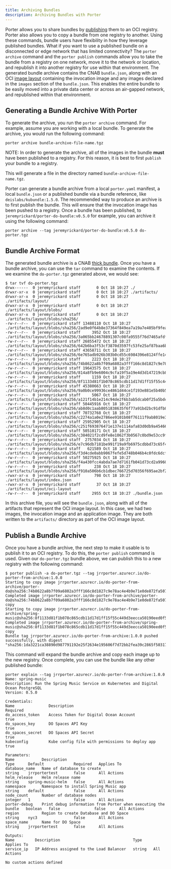 ```yaml
---
title: Archiving Bundles
description: Archiving Bundles with Porter
---
```


Porter allows you to share bundles by [publishing](/distribute-bundles) them to an OCI registry. Porter also allows you to copy a bundle from one registry to another. Using these commands, bundle users have flexibility in how they leverage published bundles. What if you want to use a published bundle on a disconnected or edge network that has limited connectivity? The `porter archive` command and the `porter publish` commands allow you to take the bundle from a registry on one network, move it to the network or location, and republish it into another registry for use within that environment. The generated bundle archive contains the CNAB `bundle.json`, along with an OCI [image layout](https://github.com/opencontainers/image-spec/blob/master/image-layout.md) containing the invocation image and any images declared in the `images` section of the `bundle.json`. This enables the entire bundle to be easily moved into a private data center or across an air-gapped network, and republished within that environment.

## Generating a Bundle Archive With Porter

To generate the archive, you run the `porter archive` command. For example, assume you are working with a local bundle. To generate the archive, you would run the following command:

```
porter archive bundle-archive-file-name.tgz
```

NOTE: In order to generate the archive, all of the images in the bundle **must** have been published to a registry. For this reason, it is best to first `publish` your bundle to a registry.

This will generate a file in the directory named `bundle-archive-file-name.tgz`.

Porter can generate a bundle archive from a local `porter.yaml` manifest, a local `bundle.json` or a published bundle via a bundle reference, like `deislabs/kubundle:1.5.0`. The recommended way to produce an archive is to first publish the bundle. This will ensure that the invocation image has been pushed to a registry. Once a bundle has been published, to `jeremyrickard/porter-do-bundle:v0.5.0` for example, you can archive it using the following command:

```
porter archive --tag jeremyrickard/porter-do-bundle:v0.5.0 do-porter.tgz
```

## Bundle Archive Format

The generated bundle archive is a CNAB [thick bundle](https://github.com/deislabs/cnab-spec/blob/master/104-bundle-formats.md#formatting-and-transmitting-thick-bundles). Once you have a bundle archive, you can use the `tar` command to examine the contents. If we examine the `do-porter.tgz` generated above, we would see:

```
$ tar tvf do-porter.tgz
drwx------  0 jeremyrickard staff       0 Oct 18 10:27 ./
drwxr-xr-x  0 jeremyrickard staff       0 Oct 18 10:27 ./artifacts/
drwxr-xr-x  0 jeremyrickard staff       0 Oct 18 10:27 ./artifacts/layout/
drwxr-xr-x  0 jeremyrickard staff       0 Oct 18 10:27 ./artifacts/layout/blobs/
drwxr-xr-x  0 jeremyrickard staff       0 Oct 18 10:27 ./artifacts/layout/blobs/sha256/
-rw-r--r--  0 jeremyrickard staff 13488110 Oct 18 10:27 ./artifacts/layout/blobs/sha256/2ad9e0f64b8e37364f849ea7a19a7e405bf9fea6905cfcdfe4e4d796e2170e24
-rw-r--r--  0 jeremyrickard staff     3952 Oct 18 10:27 ./artifacts/layout/blobs/sha256/3a065bb24678891307c08fa9555f76d7465afdfd22f7287547be950d270d3205
-rw-r--r--  0 jeremyrickard staff 26855472 Oct 18 10:27 ./artifacts/layout/blobs/sha256/642b6ba3f53cf3870d3597fc53fe25af87baa6b089f02258e0078834c7723cf1
-rw-r--r--  0 jeremyrickard staff 43658711 Oct 18 10:27 ./artifacts/layout/blobs/sha256/6e765adb926b303b0cd55c6984396e8124ffe1496e7eef559c75d3ddafa39693
-rw-r--r--  0 jeremyrickard staff     2223 Oct 18 10:27 ./artifacts/layout/blobs/sha256/74b8622a8b7f09a6802a3fff166c8d1827c9e78ac4e4b9e71e0de872fa5077be
-rw-r--r--  0 jeremyrickard staff 19643575 Oct 18 10:27 ./artifacts/layout/blobs/sha256/814a8fb9e6004c9cfa19f5a19e4d3d147219cb8a01ca1d4a3f78099e9181a106
-rw-r--r--  0 jeremyrickard staff     1159 Oct 18 10:27 ./artifacts/layout/blobs/sha256/8f1133d81f1b078c865cdb11d17d1ff15f55c449d3eecca50190eed0f5e5e26f
-rw-r--r--  0 jeremyrickard staff 45380663 Oct 18 10:27 ./artifacts/layout/blobs/sha256/9a0b0ce99936ce4861d44ce1f193e881e5b40b5bf1847627061205b092fa7f1d
-rw-r--r--  0 jeremyrickard staff     5067 Oct 18 10:27 ./artifacts/layout/blobs/sha256/a121f14b1e214c94de2f6b3ab5dcab0f25a5bdc52bc33e7fed506468f5f516bd
-rw-r--r--  0 jeremyrickard staff 50445916 Oct 18 10:27 ./artifacts/layout/blobs/sha256/ab8d0c1aab8051838635f6f77a91bd2bc91dfb88a2e607ae3bff4d35bdf9c9a9
-rw-r--r--  0 jeremyrickard staff 70732768 Oct 18 10:27 ./artifacts/layout/blobs/sha256/c2274a1a0e2786ee9101b08f76111f9ab8019e368dce1e325d3c284a0ca33397
-rw-r--r--  0 jeremyrickard staff 25952905 Oct 18 10:27 ./artifacts/layout/blobs/sha256/c251f693876471e137e1114afa83d0db9a45466755ab298ee9175660b56cd73b
-rw-r--r--  0 jeremyrickard staff 50510171 Oct 18 10:27 ./artifacts/layout/blobs/sha256/c384021f2cd9fe8e1062f3b0567c0bd9e53cc9f9c69374615ca9bcf505c92ada
-rw-r--r--  0 jeremyrickard staff  2757034 Oct 18 10:27 ./artifacts/layout/blobs/sha256/e7c96db7181be991f19a9fb6975cdbbd73c65f4a2681348e63a141a2192a5f10
-rw-r--r--  0 jeremyrickard staff   621589 Oct 18 10:27 ./artifacts/layout/blobs/sha256/f3d4cde0abb9067fefe5d748b046b4c0fdc6dcfa3829edf72589d960602cca4a
-rw-r--r--  0 jeremyrickard staff 50275925 Oct 18 10:27 ./artifacts/layout/blobs/sha256/f4a430fcc4abda7ae7d7161fb041d73cd2a9960a1822d67254ba839c96722f90
-rw-r--r--  0 jeremyrickard staff      238 Oct 18 10:27 ./artifacts/layout/blobs/sha256/f910a506b6cb1dbec766725d70356f695ae2bf2bea6224dbe8c7c6ad4f3664a2
-rwxr-xr-x  0 jeremyrickard staff      798 Oct 18 10:27 ./artifacts/layout/index.json
-rwxr-xr-x  0 jeremyrickard staff       37 Oct 18 10:27 ./artifacts/layout/oci-layout
-rw-r--r--  0 jeremyrickard staff     2955 Oct 18 10:27 ./bundle.json
```

In this archive file, you will see the `bundle.json`, along with all of the artifacts that represent the OCI image layout. In this case, we had two images, the invocation image and an application image. They are both written to the `artifacts/` directory as part of the OCI image layout.

## Publish a Bundle Archive

Once you have a bundle archive, the next step to make it usable is to publish it to an OCI registry. To do this, the `porter publish` command is used. Given our `do-porter.tgz` bundle above, we can publish this to a new registry with the following command:

```
$ porter publish -a do-porter.tgz --tag jrrporter.azurecr.io/do-porter-from-archive:1.0.0
Starting to copy image jrrporter.azurecr.io/do-porter-from-archive/porter-do@sha256:74b8622a8b7f09a6802a3fff166c8d1827c9e78ac4e4b9e71e0de872fa5077be...
Completed image jrrporter.azurecr.io/do-porter-from-archive/porter-do@sha256:74b8622a8b7f09a6802a3fff166c8d1827c9e78ac4e4b9e71e0de872fa5077be copy
Starting to copy image jrrporter.azurecr.io/do-porter-from-archive/spring-music@sha256:8f1133d81f1b078c865cdb11d17d1ff15f55c449d3eecca50190eed0f5e5e26f...
Completed image jrrporter.azurecr.io/do-porter-from-archive/spring-music@sha256:8f1133d81f1b078c865cdb11d17d1ff15f55c449d3eecca50190eed0f5e5e26f copy
Bundle tag jrrporter.azurecr.io/do-porter-from-archive:1.0.0 pushed successfully, with digest "sha256:1da3221ca38890d987791192e25f2634e195606f7d72bb2fea39c2865f503175"
```

This command will expand the bundle archive and copy each image up to the new registry. Once complete, you can use the bundle like any other published bundle:

```
porter explain --tag jrrporter.azurecr.io/do-porter-from-archive:1.0.0
Name: spring-music
Description: Run the Spring Music Service on Kubernetes and Digital Ocean PostgreSQL
Version: 0.5.0

Credentials:
Name               Description                                       Required
do_access_token    Access Token for Digital Ocean Account            true
do_spaces_key      DO Spaces API Key                                 true
do_spaces_secret   DO Spaces API Secret                              true
kubeconfig         Kube config file with permissions to deploy app   true

Parameters:
Name            Description                                                     Type      Default             Required   Applies To
database_name   Name of database to create                                      string    jrrportertest       false      All Actions
helm_release    Helm release name                                               string    spring-music-helm   false      All Actions
namespace       Namespace to install Spring Music app                           string    default             false      All Actions
node_count      Number of database nodes                                        integer   1                   false      All Actions
porter-debug    Print debug information from Porter when executing the bundle   boolean   false               false      All Actions
region          Region to create Database and DO Space                          string    nyc3                false      All Actions
space_name      Name for DO Space                                               string    jrrportertest       false      All Actions

Outputs:
Name         Description                                Type     Applies To
service_ip   IP Address assigned to the Load Balancer   string   All Actions

No custom actions defined
```
